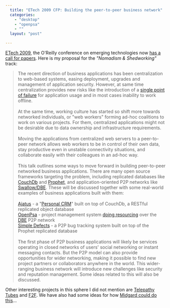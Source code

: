 ```yaml
---
  title: "ETech 2009 CFP: Building the peer-to-peer business network"
  categories: 
    - "desktop"
    - "openpsa"
    - ""
  layout: "post"

---
```

<p>
<a href="http://en.oreilly.com/et2009/public/content/home">ETech 2009</a>, the O'Reilly conference on emerging technologies now <a href="http://www.boingboing.net/2008/08/04/etech-2009-call-for.html">has a call for papers</a>. Here is my proposal for the <em>"Nomadism &amp; Shedworking"</em> track:
</p><blockquote>
The recent direction of business applications has been centralization to web-based systems, easing deployment, upgrades and management of application security. However, at same time centralization provides new risks like the introduction of a <a href="http://www.chrisbrogan.com/when-google-owns-you/">single point of failure</a> for application usage and in most cases inability to work offline.
<br /><br />At the same time, working culture has started so shift more towards networked individuals, or "web workers" forming ad-hoc coalitions to work on various projects. For them, centralized applications might not be desirable due to data ownership and infrastructure requirements.
<br /><br />Moving the applications from centralized web servers to a peer-to-peer network allows web workers to be in control of their own data, stay productive even in unstable connectivity situations, and collaborate easily with their colleagues in an ad-hoc way.
<br /><br />This talk outlines some ways to move forward in building peer-to-peer networked business applications. There are many open source frameworks targeting the problem, including replicated databases like <a href="http://incubator.apache.org/couchdb/">CouchDb</a> and <a href="http://syncwith.us/">Prophet</a>, and application-oriented P2P networks like <a href="http://swallow.sourceforge.net/">Swallow/DBE</a>. These will be discussed together with some real-world examples of business applications built with them:
<br /><br /><a href="http://www.ajatus.info/">Ajatus</a> - a "<a href="http://blogs.law.harvard.edu/vrm/2007/11/16/crm-gets-personal/">Personal CRM</a>" built on top of CouchDb, a RESTful replicated object database
<br /><a href="http://bergie.iki.fi/blog/how-openpsa-uses-dbe/">OpenPsa</a> - project management system <a href="http://bergie.iki.fi/blog/finding-resources-automatically-in-openpsa/">doing resourcing</a> over the <a href="http://www.digital-ecosystem.org/">DBE</a> P2P network
<br /><a href="http://syncwith.us/">Simple Defects</a> - a P2P bug tracking system built on top of the Prophet replicated database
<br /><br />The first phase of P2P business applications will likely be services operating in closed networks of users' social networking or instant messaging contacts. But the P2P model can also provide opportunities for wider networking, making it possible to find new project partners or collaborators anywhere in the world. This wider-ranging business network will introduce new challenges like security and reputation management. Some ideas related to this will also be discussed.
</blockquote><p>
Other interesting projects in this sphere I did not mention are <a href="http://telepathy.freedesktop.org/wiki/Tubes">Telepathy Tubes</a> and <a href="http://ulno.net/f2f/">F2F</a>. We have also had some ideas for how <a href="http://bergie.iki.fi/blog/xmpp_publish-subscribe_for_midgard_and_ajatus_replication/">Midgard could do this</a>...
</p>